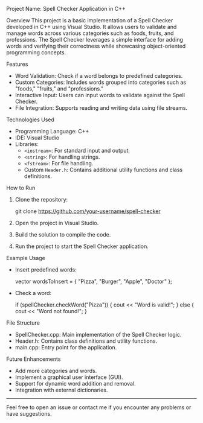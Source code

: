 Project Name: Spell Checker Application in C++

Overview
This project is a basic implementation of a Spell Checker developed in C++ using Visual Studio. It allows users to validate and manage words across various categories such as foods, fruits, and professions. The Spell Checker leverages a simple interface for adding words and verifying their correctness while showcasing object-oriented programming concepts.

Features
- Word Validation: Check if a word belongs to predefined categories.
- Custom Categories: Includes words grouped into categories such as "foods," "fruits," and "professions."
- Interactive Input: Users can input words to validate against the Spell Checker.
- File Integration: Supports reading and writing data using file streams.

Technologies Used
- Programming Language: C++
- IDE: Visual Studio
- Libraries:
  - `<iostream>`: For standard input and output.
  - `<string>`: For handling strings.
  - `<fstream>`: For file handling.
  - Custom `Header.h`: Contains additional utility functions and class definitions.

How to Run
1. Clone the repository:
   
   git clone https://github.com/your-username/spell-checker
   
2. Open the project in Visual Studio.
3. Build the solution to compile the code.
4. Run the project to start the Spell Checker application.

Example Usage
- Insert predefined words:
  
  vector<string> wordsToInsert = {
      "Pizza", "Burger", "Apple", "Doctor"
  };
  
- Check a word:
  
  if (spellChecker.checkWord("Pizza")) {
      cout << "Word is valid!";
  } else {
      cout << "Word not found!";
  }
  

File Structure
- SpellChecker.cpp: Main implementation of the Spell Checker logic.
- Header.h: Contains class definitions and utility functions.
- main.cpp: Entry point for the application.

Future Enhancements
- Add more categories and words.
- Implement a graphical user interface (GUI).
- Support for dynamic word addition and removal.
- Integration with external dictionaries.


---
Feel free to open an issue or contact me if you encounter any problems or have suggestions.

